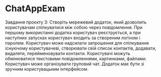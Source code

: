 # ChatAppExam

Завдання проєкту 3: Створіть мережевий додаток, який дозволить користувачам спілкуватися між собою через повідомлення. 
При першому використанні додатка користувач реєструється, а при наступних запусках користувач входить за створеним логіном і паролем.
Користувач може надсилати запрошення для спілкування існуючому користувачеві, створювати свій список контактів, додавати, видаляти, перейменовувати контакти. 
Користувачі можуть обмінюватися текстовими повідомленнями, картинками, файлами. 
Користувач може організувати груповий чат. 
Додаток має бути зі зручним користувацьким інтерфейсом.
